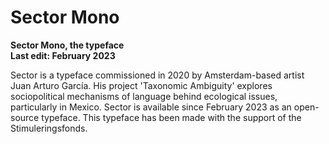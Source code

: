 # Sector Mono
<b>Sector Mono, the typeface</b><br>
<b>Last edit: February 2023</b><br>

Sector is a typeface commissioned in 2020 by Amsterdam-based artist Juan Arturo Garc&iacute;a. His project 'Taxonomic Ambiguity' explores sociopolitical mechanisms of language behind ecological issues, particularly in Mexico. Sector is available since February 2023 as an open-source typeface. This typeface has been made with the support of the Stimuleringsfonds.
